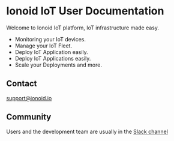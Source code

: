 # Ionoid IoT User Documentation

Welcome to Ionoid IoT platform, IoT infrastructure made easy. 

- Monitoring your IoT devices.
- Manage your IoT Fleet.
- Deploy IoT  Application easily.
- Deploy IoT  Applications easily.
- Scale your Deployments and more.




## Contact 
support@ionoid.io

## Community
Users and the development team are usually in the [Slack channel](https://ionoidcommunity.slack.com/messages/CDDHJFCP4/)
